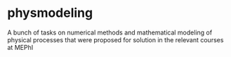 # physmodeling
A bunch of tasks on numerical methods and mathematical modeling of physical processes that were proposed for solution in the relevant courses at MEPhI
